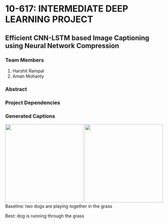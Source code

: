 # 10-617: INTERMEDIATE DEEP LEARNING PROJECT
## Efficient CNN-LSTM based Image Captioning using Neural Network Compression

### Team Members
1. Harshit Rampal
2. Aman Mohanty

### Abstract


### Project Dependencies


### Generated Captions
<img src="https://s3.amazonaws.com/cdn-origin-etr.akc.org/wp-content/uploads/2018/06/05231748/belgian-malinois-running-through-field.jpg" width="250">  <img src="https://static01.nyt.com/images/2020/09/25/sports/25soccer-nationalWEB1/merlin_177451008_91c7b66d-3c8a-4963-896e-54280f374b6d-articleLarge.jpg?quality=75&auto=webp&disable=upscale" width="250">
Baseline: two dogs are playing together in the grass

Best: dog is running through the grass


